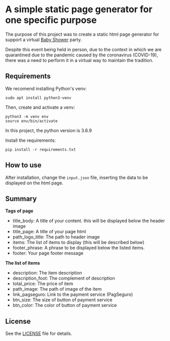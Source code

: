 # A simple static page generator for one specific purpose

The purpose of this project was to create a static html page generator for support a virtual [Baby Shower](https://en.wikipedia.org/wiki/Baby_shower) party.

Despite this event being held in person, due to the context in which we are quarantined due to the pandemic caused by the coronavirus (COVID-19), there was a need to perform it in a virtual way to maintain the tradition.


## Requirements

We recomend installing Python's venv:
```
sudo apt install python3-venv
```

Then, create and activate a venv:
```
python3 -m venv env
source env/bin/activate
```
In this project, the python version is 3.6.9

Install the requirements:
```
pip install -r requirements.txt
```

## How to use

After installation, change the ```input.json``` file, inserting the data to be displayed on the html page.

## Summary


**Tags of page**
-  title_body: A title of your content. this will be displayed below the header image   
-  title_page: A title of your page html  
-  path_logo_title: The path to header image  
-  items: The list of items to display (this will be described below)   
-  footer_phrase: A phrase to be displayed below the listed items.   
-  footer: Your page footer message   


**The list of items**
-  description: The item description
-  description_foot: The complement of description
-  total_price: The price of item
-  path_image: The path of image of the item
-  link_pagseguro: Link to the payment service (PagSeguro)
-  btn_size: The size of button of payment service
-  btn_color: The color of button of payment service



## License
See the [LICENSE](LICENSE) file for details.
